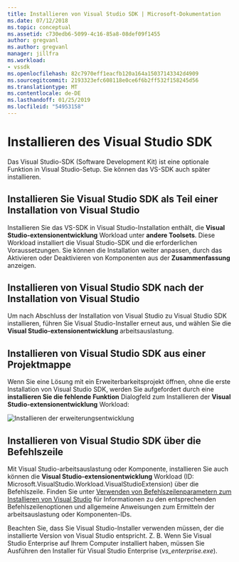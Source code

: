 ```yaml
---
title: Installieren von Visual Studio SDK | Microsoft-Dokumentation
ms.date: 07/12/2018
ms.topic: conceptual
ms.assetid: c730edb6-5099-4c16-85a8-08def09f1455
author: gregvanl
ms.author: gregvanl
manager: jillfra
ms.workload:
- vssdk
ms.openlocfilehash: 82c7970eff1eacfb120a164a15037143342d4909
ms.sourcegitcommit: 2193323efc608118e0ce6f6b2ff532f158245d56
ms.translationtype: MT
ms.contentlocale: de-DE
ms.lasthandoff: 01/25/2019
ms.locfileid: "54953158"
---
```

# <a name="install-the-visual-studio-sdk"></a>Installieren des Visual Studio SDK

Das Visual Studio-SDK (Software Development Kit) ist eine optionale Funktion in Visual Studio-Setup. Sie können das VS-SDK auch später installieren.  
  
## <a name="install-the-visual-studio-sdk-as-part-of-a-visual-studio-installation"></a>Installieren Sie Visual Studio SDK als Teil einer Installation von Visual Studio

Installieren Sie das VS-SDK in Visual Studio-Installation enthält, die **Visual Studio-extensionentwicklung** Workload unter **andere Toolsets**. Diese Workload installiert die Visual Studio-SDK und die erforderlichen Voraussetzungen. Sie können die Installation weiter anpassen, durch das Aktivieren oder Deaktivieren von Komponenten aus der **Zusammenfassung** anzeigen.
  
## <a name="install-the-visual-studio-sdk-after-installing-visual-studio"></a>Installieren von Visual Studio SDK nach der Installation von Visual Studio

Um nach Abschluss der Installation von Visual Studio zu Visual Studio SDK installieren, führen Sie Visual Studio-Installer erneut aus, und wählen Sie die **Visual Studio-extensionentwicklung** arbeitsauslastung.  
  
## <a name="install-the-visual-studio-sdk-from-a-solution"></a>Installieren von Visual Studio SDK aus einer Projektmappe

Wenn Sie eine Lösung mit ein Erweiterbarkeitsprojekt öffnen, ohne die erste Installation von Visual Studio SDK, werden Sie aufgefordert durch eine **installieren Sie die fehlende Funktion** Dialogfeld zum Installieren der **Visual Studio-extensionentwicklung** Workload:

![Installieren der erweiterungsentwicklung](../extensibility/media/install-extension-development.png "extensionenentwicklung installieren")  
  
## <a name="install-the-visual-studio-sdk-from-the-command-line"></a>Installieren von Visual Studio SDK über die Befehlszeile

Mit Visual Studio-arbeitsauslastung oder Komponente, installieren Sie auch können die **Visual Studio-extensionentwicklung** Workload (ID: Microsoft.VisualStudio.Workload.VisualStudioExtension) über die Befehlszeile. Finden Sie unter [Verwenden von Befehlszeilenparametern zum Installieren von Visual Studio](../install/use-command-line-parameters-to-install-visual-studio.md) für Informationen zu den entsprechenden Befehlszeilenoptionen und allgemeine Anweisungen zum Ermitteln der arbeitsauslastung oder Komponenten-IDs.
  
Beachten Sie, dass Sie Visual Studio-Installer verwenden müssen, der die installierte Version von Visual Studio entspricht. Z. B. Wenn Sie Visual Studio Enterprise auf Ihrem Computer installiert haben, müssen Sie Ausführen den Installer für Visual Studio Enterprise (*vs_enterprise.exe*).